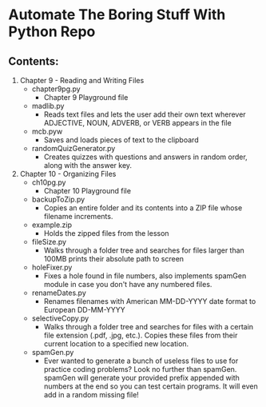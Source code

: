 # Automate The Boring Stuff With Python Repo

## Contents:
1. Chapter 9 - Reading and Writing Files
    - chapter9pg.py
        - Chapter 9 Playground file
    - madlib.py
        - Reads text files and lets the user add their own text wherever ADJECTIVE, NOUN, ADVERB, or VERB appears in the file
    - mcb.pyw
        - Saves and loads pieces of text to the clipboard
    - randomQuizGenerator.py
        - Creates quizzes with questions and answers in random order, along with the answer key.
2. Chapter 10 - Organizing Files
    - ch10pg.py
        - Chapter 10 Playground file
    - backupToZip.py
        - Copies an entire folder and its contents into a ZIP file whose filename increments.
    - example.zip
        - Holds the zipped files from the lesson
    - fileSize.py
        - Walks through a folder tree and searches for files larger than 100MB prints their absolute path to screen
    - holeFixer.py
        - Fixes a hole found in file numbers, also implements spamGen module in case you don't have any numbered files.
    - renameDates.py
        - Renames filenames with American MM-DD-YYYY date format to European DD-MM-YYYY
    - selectiveCopy.py
        - Walks through a folder tree and searches for files with a certain file extension (.pdf, .jpg, etc.). Copies these files from their current location to a specified new location.
    - spamGen.py
        - Ever wanted to generate a bunch of useless files to use for practice coding problems? Look no further than spamGen. spamGen will generate your provided prefix appended with numbers at the end so you can test certain programs. It will even add in a random missing file!
